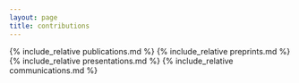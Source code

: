 ```yaml
---
layout: page
title: contributions
---
```


{% include_relative publications.md %}
{% include_relative preprints.md %}
{% include_relative presentations.md %}
{% include_relative communications.md %}
